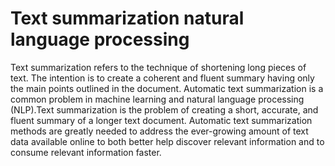 # Text summarization natural language processing

Text summarization refers to the technique of shortening long pieces of text. The intention is to create a coherent and fluent summary having only the main points outlined in the document. Automatic text summarization is a common problem in machine learning and natural language processing (NLP).Text summarization is the problem of creating a short, accurate, and fluent summary of a longer text document. Automatic text summarization methods are greatly needed to address the ever-growing amount of text data available online to both better help discover relevant information and to consume relevant information faster.